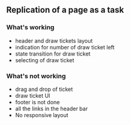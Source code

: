 ## Replication of a page as a task


### What's working

- header and draw tickets layout
- indication for number of draw ticket left
- state transition for draw ticket
- selecting of draw ticket

### What's not working

- drag and drop of ticket
- draw ticket UI
- footer is not done
- all the links in the header bar
- No responsive layout